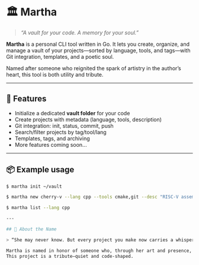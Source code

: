 # 🏛️ Martha

> _“A vault for your code. A memory for your soul.”_

**Martha** is a personal CLI tool written in Go.
It lets you create, organize, and manage a vault of your projects—sorted by language, tools, and tags—with Git integration, templates, and a poetic soul.

Named after someone who reignited the spark of artistry in the author’s heart, this tool is both utility and tribute.

---

## 🌿 Features

- Initialize a dedicated **vault folder** for your code
- Create projects with metadata (language, tools, description)
- Git integration: init, status, commit, push
- Search/filter projects by tag/tool/lang
- Templates, tags, and archiving
- More features coming soon...

---

## 📦 Example usage

```bash
$ martha init ~/vault

$ martha new cherry-v --lang cpp --tools cmake,git --desc "RISC-V assembler"

$ martha list --lang cpp

---

## 💬 About the Name

> “She may never know. But every project you make now carries a whisper of her spark.”

Martha is named in honor of someone who, through her art and presence, rekindled a long-lost flame.
This project is a tribute—quiet and code-shaped.
